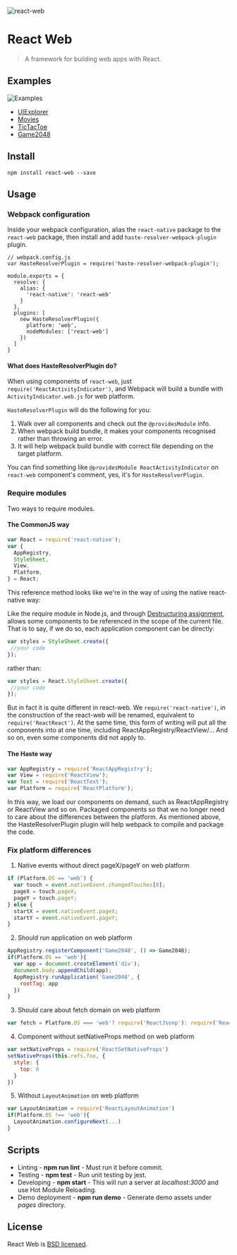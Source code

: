 ![react-web](https://cloud.githubusercontent.com/assets/677114/12007136/b5bf2230-ac31-11e5-9f6a-06f2f135411a.png)

# React Web

> A framework for building web apps with React.

## Examples

![Examples](http://img2.tbcdn.cn/L1/461/1/0d463dbae33dcb28ffb732c60abe28856e55109f.png)

* [UIExplorer](https://rawgit.com/taobaofed/react-web/master/pages/uiexplorer.html)
* [Movies](https://rawgit.com/taobaofed/react-web/master/pages/movies.html)
* [TicTacToe](https://rawgit.com/taobaofed/react-web/master/pages/tictactoe.html)
* [Game2048](https://rawgit.com/taobaofed/react-web/master/pages/game2048.html)


## Install

```
npm install react-web --save
```

## Usage

### Webpack configuration

Inside your webpack configuration, alias the `react-native` package to the `react-web` package, then install and add `haste-resolver-webpack-plugin` plugin.

```
// webpack.config.js
var HasteResolverPlugin = require('haste-resolver-webpack-plugin');

module.exports = {
  resolve: {
    alias: {
      'react-native': 'react-web'
    }
  },
  plugins: [
    new HasteResolverPlugin({
      platform: 'web',
      nodeModules: ['react-web']
    })
  ]
}
```

#### What does HasteResolverPlugin do?

When using components of `react-web`, just `require('ReactActivityIndicator')`, and Webpack will build a bundle with `ActivityIndicator.web.js` for web platform.

`HasteResolverPlugin` will do the following for you:

1. Walk over all components and check out the `@providesModule` info.
2. When webpack build bundle, it makes your components recognised rather than throwing an error.
3. It will help webpack build bundle with correct file depending on the target platform.

You can find something like `@providesModule ReactActivityIndicator` on `react-web` component's comment, yes, it's for `HasteResolverPlugin`.

### Require modules

Two ways to require modules.

#### The CommonJS way

```js
var React = require('react-native');
var {
  AppRegistry,
  StyleSheet,
  View,
  Platform,
} = React;
```

This reference method looks like we're in the way of using the native react-native way:

Like the require module in Node.js, and through [Destructuring assignment](https://developer.mozilla.org/en-US/docs/Web/JavaScript/Reference/Operators/Destructuring_assignment), allows some components to be referenced in the scope of the current file.
That is to say, if we do so, each application component can be directly:

```js
var styles = StyleSheet.create({
 //your code
});
```

rather than:

```js
var styles = React.StyleSheet.create({
 //your code
});
```

But in fact it is quite different in react-web.
We `require('react-native')`, in the construction of the react-web will be renamed, equivalent to `require('ReactReact')`.
At the same time, this form of writing will put all the components into at one time, including ReactAppRegistry/ReactView/... And so on, even some components did not apply to.

#### The Haste way

```js
var AppRegistry = require('ReactAppRegistry');
var View = require('ReactView');
var Text = require('ReactText');
var Platform = require('ReactPlatform');
```

In this way, we load our components  on demand, such as ReactAppRegistry or ReactView and so on.
Packaged components so that we no longer need to care about the differences between the platform.
As mentioned above, the HasteResolverPlugin plugin will help webpack to compile and package the code.

### Fix platform differences

1. Native events without direct pageX/pageY on web platform
  ```js
  if (Platform.OS == 'web') {
    var touch = event.nativeEvent.changedTouches[0];
    pageX = touch.pageX;
    pageY = touch.pageY;
  } else {
    startX = event.nativeEvent.pageX;
    startY = event.nativeEvent.pageY;
  }
  ```

2. Should run application on web platform
  ```js
  AppRegistry.registerComponent('Game2048', () => Game2048);
  if(Platform.OS == 'web'){
    var app = document.createElement('div');
    document.body.appendChild(app);
    AppRegistry.runApplication('Game2048', {
      rootTag: app
    })
  }
  ```

3. Should care about fetch domain on web platform
  ```js
  var fetch = Platform.OS === 'web'? require('ReactJsonp'): require('ReactFetch');
  ```

4. Component without setNativeProps method on web platform
  ```js
  var setNativeProps = require('ReactSetNativeProps')
  setNativeProps(this.refs.foo, {
    style: {
      top: 0
    }
  })
  ```

5. Without `LayoutAnimation` on web platform
  ```js
  var LayoutAnimation = require('ReactLayoutAnimation')
  if(Platform.OS !== 'web'){
    LayoutAnimation.configureNext(...)
  }
  ```

## Scripts

* Linting - **npm run lint** - Must run it before commit.
* Testing - **npm test** - Run unit testing by jest.
* Developing - **npm start** - This will run a server at *localhost:3000* and use Hot Module Reloading.
* Demo deployment - **npm run demo** - Generate demo assets under *pages* directory.

## License

React Web is [BSD licensed](./LICENSE).
